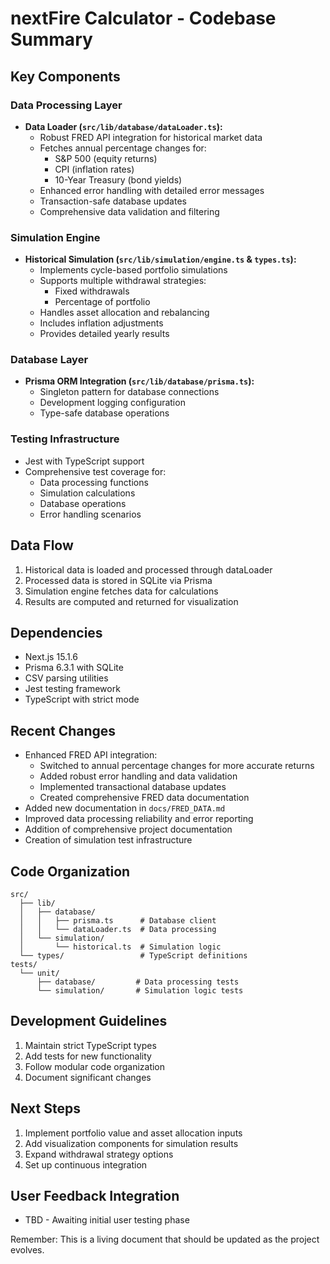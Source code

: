 # nextFire Calculator - Codebase Summary

## Key Components

### Data Processing Layer
- **Data Loader (`src/lib/database/dataLoader.ts`):** 
  - Robust FRED API integration for historical market data
  - Fetches annual percentage changes for:
    - S&P 500 (equity returns)
    - CPI (inflation rates)
    - 10-Year Treasury (bond yields)
  - Enhanced error handling with detailed error messages
  - Transaction-safe database updates
  - Comprehensive data validation and filtering

### Simulation Engine
- **Historical Simulation (`src/lib/simulation/engine.ts` & `types.ts`):**
  - Implements cycle-based portfolio simulations
  - Supports multiple withdrawal strategies:
    - Fixed withdrawals
    - Percentage of portfolio
  - Handles asset allocation and rebalancing
  - Includes inflation adjustments
  - Provides detailed yearly results

### Database Layer
- **Prisma ORM Integration (`src/lib/database/prisma.ts`):**
  - Singleton pattern for database connections
  - Development logging configuration
  - Type-safe database operations

### Testing Infrastructure
- Jest with TypeScript support
- Comprehensive test coverage for:
  - Data processing functions
  - Simulation calculations
  - Database operations
  - Error handling scenarios

## Data Flow
1. Historical data is loaded and processed through dataLoader
2. Processed data is stored in SQLite via Prisma
3. Simulation engine fetches data for calculations
4. Results are computed and returned for visualization

## Dependencies
- Next.js 15.1.6
- Prisma 6.3.1 with SQLite
- CSV parsing utilities
- Jest testing framework
- TypeScript with strict mode

## Recent Changes
- Enhanced FRED API integration:
  - Switched to annual percentage changes for more accurate returns
  - Added robust error handling and data validation
  - Implemented transactional database updates
  - Created comprehensive FRED data documentation
- Added new documentation in `docs/FRED_DATA.md`
- Improved data processing reliability and error reporting
- Addition of comprehensive project documentation
- Creation of simulation test infrastructure

## Code Organization
```
src/
  ├── lib/
  │   ├── database/
  │   │   ├── prisma.ts      # Database client
  │   │   └── dataLoader.ts  # Data processing
  │   └── simulation/
  │       └── historical.ts  # Simulation logic
  └── types/                 # TypeScript definitions
tests/
  └── unit/
      ├── database/         # Data processing tests
      └── simulation/       # Simulation logic tests
```

## Development Guidelines
1. Maintain strict TypeScript types
2. Add tests for new functionality
3. Follow modular code organization
4. Document significant changes

## Next Steps
1. Implement portfolio value and asset allocation inputs
2. Add visualization components for simulation results
3. Expand withdrawal strategy options
4. Set up continuous integration

## User Feedback Integration
- TBD - Awaiting initial user testing phase

Remember: This is a living document that should be updated as the project evolves.
